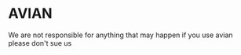 # AVIAN
We are not responsible for anything that may happen if you use avian
<br>
please don't sue us
